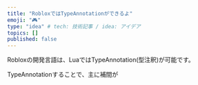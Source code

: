 ```yaml
---
title: "RobloxではTypeAnnotationができるよ"
emoji: "🎮"
type: "idea" # tech: 技術記事 / idea: アイデア
topics: []
published: false
---
```



Robloxの開発言語は、LuaではTypeAnnotation(型注釈)が可能です。

TypeAnnotationすることで、主に補間が

